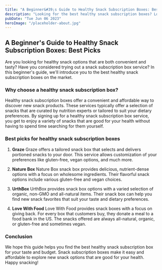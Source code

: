 ```yaml
---
title: "A Beginner&#39;s Guide to Healthy Snack Subscription Boxes: Best Picks"
description: "Looking for the best healthy snack subscription boxes? Look no further than our comprehensive guide. Discover the best picks for your taste and budget!"
pubDate: "Tue Jun 06 2023"
heroImage: "/placeholder-about.jpg"
---
```


## A Beginner&#39;s Guide to Healthy Snack Subscription Boxes: Best Picks

Are you looking for healthy snack options that are both convenient and tasty? Have you considered trying out a snack subscription box service? In this beginner&#39;s guide, we&#39;ll introduce you to the best healthy snack subscription boxes on the market.

### Why choose a healthy snack subscription box?

Healthy snack subscription boxes offer a convenient and affordable way to discover new snack products. These services typically offer a selection of snacks that are curated by nutrition experts or tailored to suit your dietary preferences. By signing up for a healthy snack subscription box service, you get to enjoy a variety of snacks that are good for your health without having to spend time searching for them yourself.

### Best picks for healthy snack subscription boxes

1. **Graze**
Graze offers a tailored snack box that selects and delivers portioned snacks to your door. This service allows customization of your preferences like gluten-free, vegan options, and much more.

2. **Nature Box**
Nature Box snack box provides delicious, nutrient-dense options with a focus on wholesome ingredients. Their flavorful snack options include various gluten-free and vegan choices. 

3. **UrthBox**
UrthBox provides snack box options with a varied selection of organic, non-GMO and all-natural items. Their snack box can help you find new snack favorites that suit your taste and dietary preferences.

4. **Love With Food**
Love With Food provides snack boxes with a focus on giving back. For every box that customers buy, they donate a meal to a food bank in the US. The snacks offered are always all-natural, organic, or gluten-free and sometimes vegan.

### Conclusion

We hope this guide helps you find the best healthy snack subscription box for your taste and budget. Snack subscription boxes make it easy and affordable to explore new snack options that are good for your health. Happy snacking!